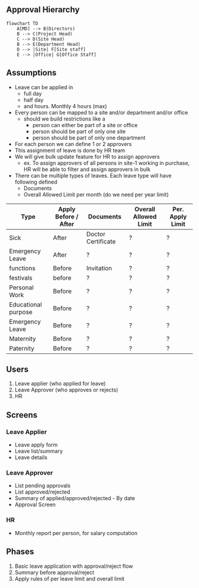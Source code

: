 ## Approval Hierarchy

```mermaid
flowchart TD
    A[MD] --> B(Directors)
    B --> C(Project Head)
    C --> D(Site Head) 
    B --> E(Department Head)
    D --> |Site| F[Site staff]
    E --> |Office| G[Office Staff]
```

[//]: # ()
[//]: # (```mermaid)

[//]: # (flowchart TD)

[//]: # (    A[MD] --> B&#40;Department Heads&#41;)

[//]: # (    C[Cost Centers offices/ sites] --> D&#40;Site Heads&#41;)

[//]: # (    )
[//]: # (%%    B --> C&#40;Project Head&#41;)

[//]: # (%%    C --> D&#40;Site Head&#41;)

[//]: # (%%    B --> E&#40;Department Head&#41;)

[//]: # (%%    D --> |Site| F[Site staff])

[//]: # (%%    E --> |Office| G[Office Staff])

[//]: # (```)




## Assumptions
* Leave can be applied in
  * full day 
  * half day
  * and hours. Monthly 4 hours (max)
* Every person can be mapped to a site and/or department and/or office
  * should we build restrictions like a 
    * person can either be part of a site or office
    * person should be part of only one site
    * person should be part of only one department
* For each person we can define 1 or 2 approvers
* This assignment of leave is done by HR team
* We will give bulk update feature for HR to assign approvers
  * ex. To assign approvers of all persons in site-1 working in purchase, HR will be able to filter and assign approvers in bulk
* There can be multiple types of leaves. Each leave type will have following defined
  * Documents
  * Overall Allowed Limit per month (do we need per year limit) 

| Type                | Apply Before / After | Documents           | Overall Allowed Limit | Per. Apply Limit |
|---------------------|----------------------|---------------------|-----------------------|------------------|
| Sick                | After                | Doctor Certificate | ?                     | ?                |
| Emergency Leave     | After                | ?                   | ?                     | ?                |
| functions           | Before               | Invitation          | ?                     | ?                | 
| festivals           | before               | ?                   | ?                     | ?                |
| Personal Work       | Before               | ?                   | ?                     | ?                |
| Educational purpose | Before               | ?                   | ?                     | ?                |
| Emergency Leave     | Before               | ?                   | ?                     | ?                |
| Maternity           | Before               | ?                   | ?                     | ?                |
| Paternity           | Before               | ?                   | ?                     | ?                |


## Users
1. Leave applier (who applied for leave)
2. Leave Approver (who approves or rejects)
3. HR

## Screens
### Leave Applier 
* Leave apply form
* Leave list/summary
* Leave details
### Leave Approver
* List pending approvals
* List approved/rejected
* Summary of applied/approved/rejected - By date
* Approval Screen
### HR
* Monthly report per person, for salary computation

## Phases
1. Basic leave application with approval/reject flow
2. Summary before approval/reject
3. Apply rules of per leave limit and overall limit